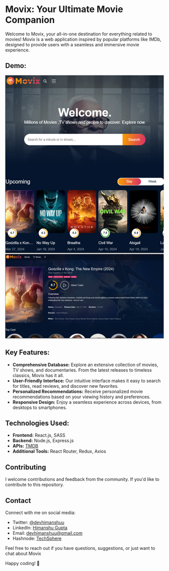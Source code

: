 # Movix: Your Ultimate Movie Companion

Welcome to Movix, your all-in-one destination for everything related to movies! Movix is a web application inspired by popular platforms like IMDb, designed to provide users with a seamless and immersive movie experience.

## Demo:
![Home-page](public/Movix-home.png)
![Detais-page](public/Movix-detail.png)

## Key Features:
- **Comprehensive Database:** Explore an extensive collection of movies, TV shows, and documentaries. From the latest releases to timeless classics, Movix has it all.
- **User-Friendly Interface:** Our intuitive interface makes it easy to search for titles, read reviews, and discover new favorites.
- **Personalized Recommendations:** Receive personalized movie recommendations based on your viewing history and preferences.
- **Responsive Design:** Enjoy a seamless experience across devices, from desktops to smartphones.

## Technologies Used:
- **Frontend:** React.js, SASS
- **Backend:** Node.js, Express.js
- **APIs:** [TMDB](https://developer.themoviedb.org/docs/getting-started)
- **Additional Tools:** React Router, Redux, Axios

## Contributing
I welcome contributions and feedback from the community. If you'd like to contribute to this repository.

## Contact
Connect with me on social media:
- Twitter: [@devhimanshuu](https://twitter.com/devhimanshuu)
- LinkedIn: [Himanshu Gupta](https://www.linkedin.com/in/himanshu-guptaa/)
- Email: devhimanshuu@gmail.com
- Hashnode: [TechSphere](https://techsphere.hashnode.dev/)

Feel free to reach out if you have questions, suggestions, or just want to chat about Movix

Happy coding! 🚀
